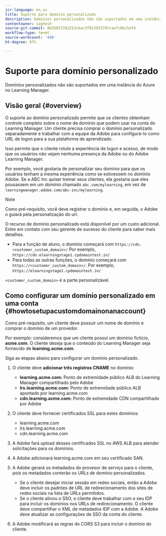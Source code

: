 ```yaml
---
jcr-language: en_us
title: Suporte para domínio personalizado
description: Domínios personalizados não são suportados em uma instância do Azure no Learning Manager.
contentowner: saghosh
source-git-commit: 8635072782253cbac3f913953797cae7c0bc5ef4
workflow-type: tm+mt
source-wordcount: '446'
ht-degree: 67%

---
```




# Suporte para domínio personalizado

Domínios personalizados não são suportados em uma instância do Azure no Learning Manager.

## Visão geral {#overview}

O suporte ao domínio personalizado permite que os clientes obtenham controle completo sobre o nome de domínio que podem usar na conta do Learning Manager. Um cliente precisa comprar o domínio personalizado separadamente e trabalhar com a equipe da Adobe para configurá-lo como URL de logon para a sua plataforma de aprendizado.

Isso permite que o cliente rotule a experiência de logon e acesso, de modo que os usuários não vejam nenhuma presença da Adobe ou do Adobe Learning Manager.

Por exemplo, você gostaria de personalizar seu domínio para que os usuários tenham a mesma experiência como se estivessem no domínio Adobe. Se a ABC Inc quiser treinar seus clientes, ela gostaria que eles pousassem em um domínio chamado `abc.com/mylearning`, em vez de `learningmanager.adobe.com/abc-inc/mylearning`.

>[!NOTE]
>
>Como pré-requisito, você deve registrar o domínio e, em seguida, o Adobe o guiará pela personalização do url.


O recurso de domínio personalizado está disponível por um custo adicional. Entre em contato com seu gerente de sucesso do cliente para saber mais detalhes.

* Para a função de aluno, o domínio começará com `https://cdn.<customer_custom_domain>/` Por exemplo, `https://cdn.elearningstage1.cpdomaintest.in/`
* Para todas as outras funções, o domínio começará com `https://<customer_custom_domain>/`. Por exemplo, `https://elearningstage1.cpdomaintest.in/`

`<customer_custom_domain>` é a parte personalizável.

## Como configurar um domínio personalizado em uma conta {#howtosetupacustomdomainonanaccount}

Como pré-requisito, um cliente deve possuir um nome de domínio e comprar o domínio de um provedor.

Por exemplo: consideremos que um cliente possui um domínio fictício, **acme.com**. O cliente deseja que o conteúdo do Learning Manager seja fornecido de **learning.acme.com**.

Siga as etapas abaixo para configurar um domínio personalizado.

1. O cliente deve **adicionar três registros CNAME** no domínio:

   * **learning.acme.com:** Ponto de extremidade público ALB do Learning Manager compartilhado pelo Adobe
   * **lrs.learning.acme.com:** Ponto de extremidade público ALB apontado por learning.acme.com
   * **cdn.learning.acme.com:** Ponto de extremidade CDN compartilhado por Adobe

1. O cliente deve fornecer certificados SSL para estes domínios:

   * learning.acme.com
   * lrs.learning.acme.com
   * cdn.learning.acme.com

1. A Adobe fará upload desses certificados SSL no AWS ALB para atender solicitações para os domínios.
1. A Adobe adicionará learning.acme.com em seu certificado SAN.
1. A Adobe gerará os metadados do provesor de serviço para o cliente, pois os metadados conterão os URLs de domínio personalizados.

   * Se o cliente desejar iniciar sessão em redes sociais, então a Adobe deve incluir os padrões de URL de redirecionamento dos sites de redes sociais na lista de URLs permitidos.
   * Se o cliente ativou o SSO, o cliente deve trabalhar com o seu IDP para incluir os domínios nos URLs de redirecionamento. O cliente deve compartilhar o XML de metadados IDP com a Adobe. A Adobe deve atualizar as configurações de SSO da conta do cliente.

1. A Adobe modificará as regras do CORS S3 para incluir o domínio do cliente.
